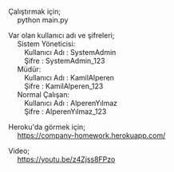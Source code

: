 Çalıştırmak için;
<br/>&emsp;    python main.py

Var olan kullanıcı adı ve şifreleri;
<br/>&emsp;    Sistem Yöneticisi:
<br/>&emsp;&emsp;       Kullanıcı Adı : SystemAdmin
<br/>&emsp;&emsp;       Şifre : SystemAdmin_123
<br/>&emsp;    Müdür:
<br/>&emsp;&emsp;       Kullanıcı Adı : KamilAlperen
<br/>&emsp;&emsp;       Şifre : KamilAlperen_123
<br/>&emsp;    Normal Çalışan:
<br/>&emsp;&emsp;       Kullanıcı Adı : AlperenYılmaz
<br/>&emsp;&emsp;       Şifre : AlperenYılmaz_123

Heroku'da görmek için;
<br/>&emsp;    https://company-homework.herokuapp.com/

Video;
<br/>&emsp; https://youtu.be/z4Zjss8FPzo
